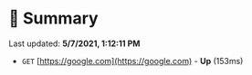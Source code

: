 # 📖 Summary
Last updated: **5/7/2021, 1:12:11 PM**

- `GET` [https://google.com](https://google.com) - **Up** (153ms)
